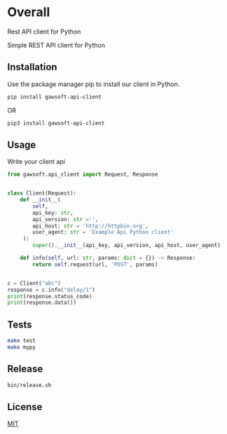 # Overall
Rest API client for Python

Simple REST API client for Python

## Installation

Use the package manager pip to install our client in Python.

```bash
pip install gawsoft-api-client
```

OR
```bash
pip3 install gawsoft-api-client
```

## Usage
Write your client api
```python
from gawsoft.api_client import Request, Response


class Client(Request):
    def __init__(
        self,
        api_key: str,
        api_version: str ='',
        api_host: str = 'http://httpbin.org',
        user_agent: str = 'Example Api Python client'
     ):
        super().__init__(api_key, api_version, api_host, user_agent)

    def info(self, url: str, params: dict = {}) -> Response:
        return self.request(url, 'POST', params)


c = Client("abc")
response = c.info("delay/1")
print(response.status_code)
print(response.data())
```


## Tests
```sh
make test
make mypy
```

## Release
```sh
bin/release.sh
```

## License
[MIT](https://choosealicense.com/licenses/mit/)
